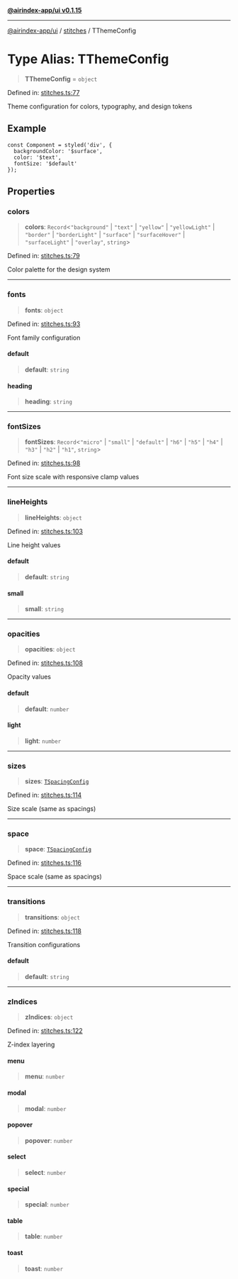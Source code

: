 [**@airindex-app/ui v0.1.15**](../../README.md)

***

[@airindex-app/ui](../../README.md) / [stitches](../README.md) / TThemeConfig

# Type Alias: TThemeConfig

> **TThemeConfig** = `object`

Defined in: [stitches.ts:77](https://github.com/airindex-app/ui/blob/c7ea135614befbd5605b13569e79882284e03edb/src/types/stitches.ts#L77)

Theme configuration for colors, typography, and design tokens

## Example

```tsx
const Component = styled('div', {
  backgroundColor: '$surface',
  color: '$text',
  fontSize: '$default'
});
```

## Properties

### colors

> **colors**: `Record`\<`"background"` \| `"text"` \| `"yellow"` \| `"yellowLight"` \| `"border"` \| `"borderLight"` \| `"surface"` \| `"surfaceHover"` \| `"surfaceLight"` \| `"overlay"`, `string`\>

Defined in: [stitches.ts:79](https://github.com/airindex-app/ui/blob/c7ea135614befbd5605b13569e79882284e03edb/src/types/stitches.ts#L79)

Color palette for the design system

***

### fonts

> **fonts**: `object`

Defined in: [stitches.ts:93](https://github.com/airindex-app/ui/blob/c7ea135614befbd5605b13569e79882284e03edb/src/types/stitches.ts#L93)

Font family configuration

#### default

> **default**: `string`

#### heading

> **heading**: `string`

***

### fontSizes

> **fontSizes**: `Record`\<`"micro"` \| `"small"` \| `"default"` \| `"h6"` \| `"h5"` \| `"h4"` \| `"h3"` \| `"h2"` \| `"h1"`, `string`\>

Defined in: [stitches.ts:98](https://github.com/airindex-app/ui/blob/c7ea135614befbd5605b13569e79882284e03edb/src/types/stitches.ts#L98)

Font size scale with responsive clamp values

***

### lineHeights

> **lineHeights**: `object`

Defined in: [stitches.ts:103](https://github.com/airindex-app/ui/blob/c7ea135614befbd5605b13569e79882284e03edb/src/types/stitches.ts#L103)

Line height values

#### default

> **default**: `string`

#### small

> **small**: `string`

***

### opacities

> **opacities**: `object`

Defined in: [stitches.ts:108](https://github.com/airindex-app/ui/blob/c7ea135614befbd5605b13569e79882284e03edb/src/types/stitches.ts#L108)

Opacity values

#### default

> **default**: `number`

#### light

> **light**: `number`

***

### sizes

> **sizes**: [`TSpacingConfig`](TSpacingConfig.md)

Defined in: [stitches.ts:114](https://github.com/airindex-app/ui/blob/c7ea135614befbd5605b13569e79882284e03edb/src/types/stitches.ts#L114)

Size scale (same as spacings)

***

### space

> **space**: [`TSpacingConfig`](TSpacingConfig.md)

Defined in: [stitches.ts:116](https://github.com/airindex-app/ui/blob/c7ea135614befbd5605b13569e79882284e03edb/src/types/stitches.ts#L116)

Space scale (same as spacings)

***

### transitions

> **transitions**: `object`

Defined in: [stitches.ts:118](https://github.com/airindex-app/ui/blob/c7ea135614befbd5605b13569e79882284e03edb/src/types/stitches.ts#L118)

Transition configurations

#### default

> **default**: `string`

***

### zIndices

> **zIndices**: `object`

Defined in: [stitches.ts:122](https://github.com/airindex-app/ui/blob/c7ea135614befbd5605b13569e79882284e03edb/src/types/stitches.ts#L122)

Z-index layering

#### menu

> **menu**: `number`

#### modal

> **modal**: `number`

#### popover

> **popover**: `number`

#### select

> **select**: `number`

#### special

> **special**: `number`

#### table

> **table**: `number`

#### toast

> **toast**: `number`
